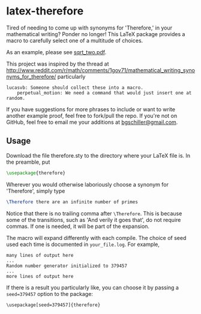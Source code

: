 latex-therefore
===============

Tired of needing to come up with synonyms for 'Therefore,' in your mathematical writing? Ponder no longer! This LaTeX package provides a macro to carefully select one of a multitude of choices.

As an example, please see [sqrt_two.pdf](https://docs.google.com/file/d/0B5P_UFIGCcUaOWxxeEVoNGp4ZlU/edit?usp=sharing).

This project was inspired by the thread at http://www.reddit.com/r/math/comments/1gov71/mathematical_writing_synonyms_for_therefore/ particularly 

```
lucasvb: Someone should collect these into a macro.
    perpetual_motion: We need a command that would just insert one at random.
```

If you have suggestions for more phrases to include or want to write another example proof, feel free to fork/pull the repo. If you're not on GitHub, feel free to email me your additions at bgschiller@gmail.com.

Usage
-----

Download the file therefore.sty to the directory where your LaTeX file is. In the preamble, put

```latex
\usepackage{therefore}
```

Wherever you would otherwise laboriously choose a synonym for 'Therefore', simply type

```latex
\Therefore there are an infinite number of primes
```

Notice that there is no trailing comma after `\Therefore`. This is because some of the transitions, such as 'And verily it goes that', do not require commas. If one is needed, it will be part of the expansion. 

The macro will expand differently with each compile. The choice of seed used each time is documented in `your_file.log`. For example, 

```
many lines of output here
...
Random number generator initialized to 379457
...
more lines of output here
```

 If there is a result you particularly like, you can choose it by passing a `seed=379457` option to the package:

 ```
 \usepackage[seed=379457]{therefore}
 ```

